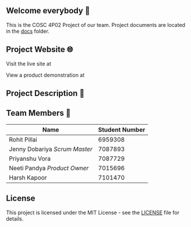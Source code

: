 ## Welcome everybody 👋
This is the COSC 4P02 Project of our team.
Project documents are located in the [docs](docs) folder.


## Project Website 🌐
Visit the live site at 

View a product demonstration at 


## Project Description 📝


## Team Members 👥
| Name | Student Number|
|------|---------------|
| Rohit Pillai| 6959308 |
| Jenny Dobariya *Scrum Master*| 7087893 |
| Priyanshu Vora| 7087729 |
| Neeti Pandya *Product Owner* | 7015696 |
| Harsh Kapoor| 7101470 |


## License
This project is licensed under the MIT License - see the [LICENSE](LICENSE.md) file for details.
